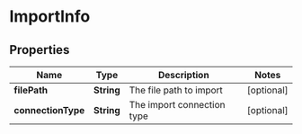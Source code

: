 
# ImportInfo

## Properties
Name | Type | Description | Notes
------------ | ------------- | ------------- | -------------
**filePath** | **String** | The file path to import |  [optional]
**connectionType** | **String** | The import connection type |  [optional]




